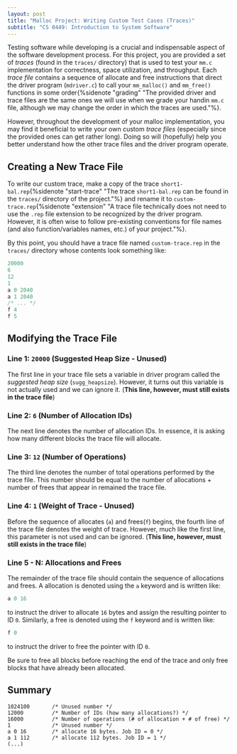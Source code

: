 ```yaml
---
layout: post
title: "Malloc Project: Writing Custom Test Cases (Traces)"
subtitle: "CS 0449: Introduction to System Software"
---
```

Testing software while developing is a crucial and indispensable aspect of the software development process. For this project, you are provided a set of *traces* (found in the `traces/` directory) that is used to test your `mm.c` implementation for correctness, space utilization, and throughput. Each *trace file* contains a sequence of allocate and free instructions that direct the driver program (`mdriver.c`) to call your `mm_malloc()` and `mm_free()` functions in some order{%sidenote "grading" "The provided driver and trace files are the same ones we will use when we grade your handin `mm.c` file, although we may change the order in which the traces are used."%}.

However, throughout the development of your malloc implementation, you may find it beneficial to write your own custom *trace files* (especially since the provided ones can get rather long). Doing so will (hopefully) help you better understand how the other trace files and the driver program operate.

## Creating a New Trace File
To write our custom trace, make a copy of the trace `short1-bal.rep`{%sidenote "start-trace" "The trace `short1-bal.rep` can be found in the `traces/` directory of the project."%} and rename it to `custom-trace.rep`{%sidenote "extension" "A trace file technically does not need to use the `.rep` file extension to be recognized by the driver program. However, it is often wise to follow pre-existing conventions for file names (and also function/variables names, etc.) of your project."%}.

By this point, you should have a trace file named `custom-trace.rep` in the `traces/` directory whose contents look something like:
```c
20000
6
12
1
a 0 2040
a 1 2040
/* ... */
f 4
f 5
```
## Modifying the Trace File
### Line 1: `20000` (Suggested Heap Size - Unused)
The first line in your trace file  sets a variable in driver program called the *suggested heap size* (`sugg_heapsize`). However, it turns out this variable is not actually used and we can ignore it. (**This  line, however, must still exists in the trace file**)

### Line 2: `6` (Number of Allocation IDs)
The next line denotes the number of allocation IDs. In essence, it is asking how many different blocks the trace file will allocate.

### Line 3: `12` (Number of Operations)
The third line denotes the number of total operations performed by the trace file. This number should be equal to the number of allocations + number of frees that appear in remained the trace file.

### Line 4: `1` (Weight of Trace - Unused)
Before the sequence of allocates (`a`) and frees(`f`) begins, the fourth line of the trace file denotes the weight of trace. However, much like the first line, this parameter is not used and can be ignored. (**This  line, however, must still exists in the trace file**)

### Line 5 - N: Allocations and Frees
The remainder of the trace file should contain the sequence of allocations and frees. A allocation is denoted using the `a` keyword and is written like:
```c
a 0 16
``` 
to instruct the driver to allocate `16` bytes and assign the resulting pointer to ID `0`. Similarly, a free is denoted using the `f` keyword and is written like:
```c
f 0
```
to instruct the driver to free the pointer with ID `0`.

Be sure to free all blocks before reaching the end of the trace and only free blocks that have already been allocated.

## Summary
```
1024100       /* Unused number */
12000         /* Number of IDs (how many allocations?) */
16000         /* Number of operations (# of allocation + # of free) */
1             /* Unused number */
a 0 16        /* allocate 16 bytes. Job ID = 0 */
a 1 112       /* allocate 112 bytes. Job ID = 1 */
(...)
```